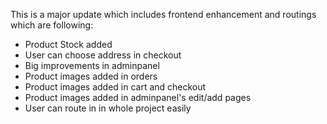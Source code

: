 This is a major update which includes frontend enhancement and routings which are following:
- Product Stock added
- User can choose address in checkout
- Big improvements in adminpanel
- Product images added in orders
- Product images added in cart and checkout
- Product images added in adminpanel's edit/add pages
- User can route in in whole project easily